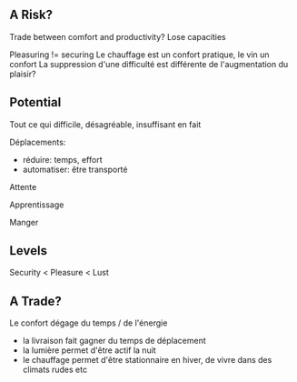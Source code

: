 ## A Risk?

Trade between comfort and productivity?
Lose capacities

Pleasuring != securing
Le chauffage est un confort pratique, le vin un confort
La suppression d'une difficulté est différente de l'augmentation du plaisir?

## Potential

Tout ce qui difficile, désagréable, insuffisant en fait

Déplacements:
- réduire: temps, effort
- automatiser: être transporté

Attente

Apprentissage

Manger

## Levels

Security < Pleasure < Lust

## A Trade?

Le confort dégage du temps / de l'énergie
- la livraison fait gagner du temps de déplacement
- la lumière permet d'être actif la nuit
- le chauffage permet d'être stationnaire en hiver, de vivre dans des climats
  rudes etc
